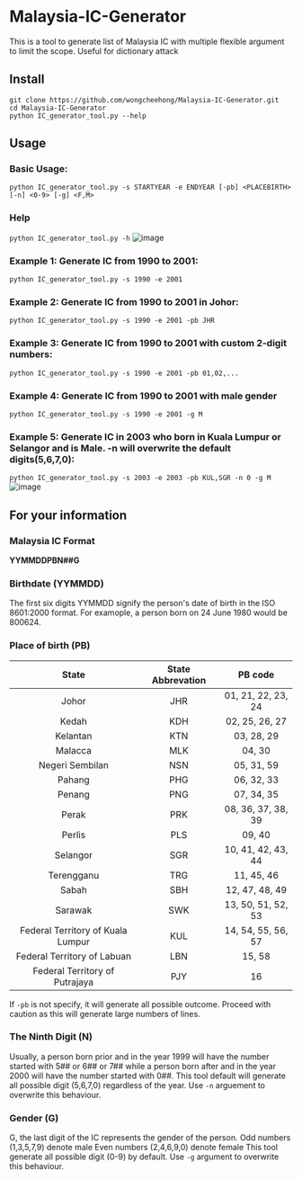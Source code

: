 # Malaysia-IC-Generator
This is a tool to generate list of Malaysia IC with multiple flexible argument to limit the scope. Useful for dictionary attack

## Install
```
git clone https://github.com/wongcheehong/Malaysia-IC-Generator.git
cd Malaysia-IC-Generator
python IC_generator_tool.py --help
```

## Usage 
### Basic Usage:
`python IC_generator_tool.py -s STARTYEAR -e ENDYEAR [-pb] <PLACEBIRTH> [-n] <0-9> [-g] <F,M>`
### Help
`python IC_generator_tool.py -h`
![image](https://user-images.githubusercontent.com/11075969/121502714-01e66d80-ca13-11eb-9564-6612fa3975d6.png)
### Example 1: Generate IC from 1990 to 2001:
`python IC_generator_tool.py -s 1990 -e 2001`
### Example 2: Generate IC from 1990 to 2001 in Johor:
`python IC_generator_tool.py -s 1990 -e 2001 -pb JHR`
### Example 3: Generate IC from 1990 to 2001 with custom 2-digit numbers:
`python IC_generator_tool.py -s 1990 -e 2001 -pb 01,02,...`
### Example 4: Generate IC from 1990 to 2001 with male gender
`python IC_generator_tool.py -s 1990 -e 2001 -g M`
### Example 5: Generate IC in 2003 who born in Kuala Lumpur or Selangor and is Male. -n will overwrite the default digits(5,6,7,0): 
`python IC_generator_tool.py -s 2003 -e 2003 -pb KUL,SGR -n 0 -g M`
![image](https://user-images.githubusercontent.com/11075969/121502432-c21f8600-ca12-11eb-936d-7550ad879bc4.png)

## For your information
### Malaysia IC Format
**YYMMDDPBN##G**
### Birthdate (YYMMDD)
The first six digits YYMMDD signify the person's date of birth in the ISO 8601:2000 format. For examople, a person born on 24 June 1980 would be 800624.

### Place of birth (PB)
| State | State Abbrevation | PB code |
| :---: | :---: | :---: |
| Johor | JHR | 01, 21, 22, 23, 24 |
| Kedah | KDH | 02, 25, 26, 27 |
| Kelantan | KTN | 03, 28, 29 |
| Malacca | MLK | 04, 30 |
| Negeri Sembilan | NSN | 05, 31, 59 |
| Pahang | PHG | 06, 32, 33 |
| Penang | PNG | 07, 34, 35 |
| Perak | PRK | 08, 36, 37, 38, 39 |
| Perlis | PLS | 09, 40 |
| Selangor | SGR | 10, 41, 42, 43, 44 |
| Terengganu | TRG | 11, 45, 46 |
| Sabah | SBH | 12, 47, 48, 49 |
| Sarawak | SWK | 13, 50, 51, 52, 53 |
| Federal Territory of Kuala Lumpur | KUL | 14, 54, 55, 56, 57 |
| Federal Territory of Labuan | LBN | 15, 58 |
| Federal Territory of Putrajaya | PJY | 16 |
If `-pb` is not specify, it will generate all possible outcome. Proceed with caution as this will generate large numbers of lines.

### The Ninth Digit (N)
Usually, a person born prior and in the year 1999 will have the number started with 5## or 6## or 7## while a person born after and in the year 2000 will have the number started with 0##. This tool default will generate all possible digit (5,6,7,0) regardless of the year. Use `-n` arguement to overwrite this behaviour.

### Gender (G)
G, the last digit of the IC represents the gender of the person.
Odd numbers (1,3,5,7,9) denote male
Even numbers (2,4,6,9,0) denote female
This tool generate all possible digit (0-9) by default. Use `-g` argument to overwrite this behaviour. 
